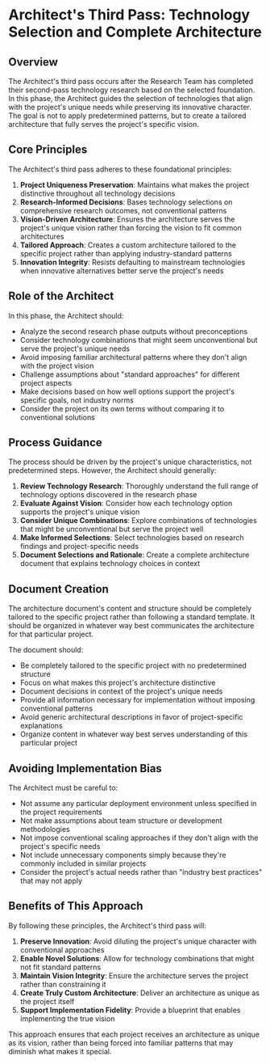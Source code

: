 # Architect's Third Pass: Technology Selection and Complete Architecture

## Overview

The Architect's third pass occurs after the Research Team has completed their second-pass technology research based on the selected foundation. In this phase, the Architect guides the selection of technologies that align with the project's unique needs while preserving its innovative character. The goal is not to apply predetermined patterns, but to create a tailored architecture that fully serves the project's specific vision.

## Core Principles

The Architect's third pass adheres to these foundational principles:

1. **Project Uniqueness Preservation**: Maintains what makes the project distinctive throughout all technology decisions
2. **Research-Informed Decisions**: Bases technology selections on comprehensive research outcomes, not conventional patterns
3. **Vision-Driven Architecture**: Ensures the architecture serves the project's unique vision rather than forcing the vision to fit common architectures
4. **Tailored Approach**: Creates a custom architecture tailored to the specific project rather than applying industry-standard patterns
5. **Innovation Integrity**: Resists defaulting to mainstream technologies when innovative alternatives better serve the project's needs

## Role of the Architect

In this phase, the Architect should:

- Analyze the second research phase outputs without preconceptions
- Consider technology combinations that might seem unconventional but serve the project's unique needs
- Avoid imposing familiar architectural patterns where they don't align with the project vision
- Challenge assumptions about "standard approaches" for different project aspects
- Make decisions based on how well options support the project's specific goals, not industry norms
- Consider the project on its own terms without comparing it to conventional solutions

## Process Guidance

The process should be driven by the project's unique characteristics, not predetermined steps. However, the Architect should generally:

1. **Review Technology Research**: Thoroughly understand the full range of technology options discovered in the research phase
2. **Evaluate Against Vision**: Consider how each technology option supports the project's unique vision
3. **Consider Unique Combinations**: Explore combinations of technologies that might be unconventional but serve the project well
4. **Make Informed Selections**: Select technologies based on research findings and project-specific needs
5. **Document Selections and Rationale**: Create a complete architecture document that explains technology choices in context

## Document Creation

The architecture document's content and structure should be completely tailored to the specific project rather than following a standard template. It should be organized in whatever way best communicates the architecture for that particular project.

The document should:

- Be completely tailored to the specific project with no predetermined structure
- Focus on what makes this project's architecture distinctive
- Document decisions in context of the project's unique needs
- Provide all information necessary for implementation without imposing conventional patterns
- Avoid generic architectural descriptions in favor of project-specific explanations
- Organize content in whatever way best serves understanding of this particular project

## Avoiding Implementation Bias

The Architect must be careful to:

- Not assume any particular deployment environment unless specified in the project requirements
- Not make assumptions about team structure or development methodologies
- Not impose conventional scaling approaches if they don't align with the project's specific needs
- Not include unnecessary components simply because they're commonly included in similar projects
- Consider the project's actual needs rather than "industry best practices" that may not apply

## Benefits of This Approach

By following these principles, the Architect's third pass will:

1. **Preserve Innovation**: Avoid diluting the project's unique character with conventional approaches
2. **Enable Novel Solutions**: Allow for technology combinations that might not fit standard patterns
3. **Maintain Vision Integrity**: Ensure the architecture serves the project rather than constraining it
4. **Create Truly Custom Architecture**: Deliver an architecture as unique as the project itself
5. **Support Implementation Fidelity**: Provide a blueprint that enables implementing the true vision

This approach ensures that each project receives an architecture as unique as its vision, rather than being forced into familiar patterns that may diminish what makes it special.